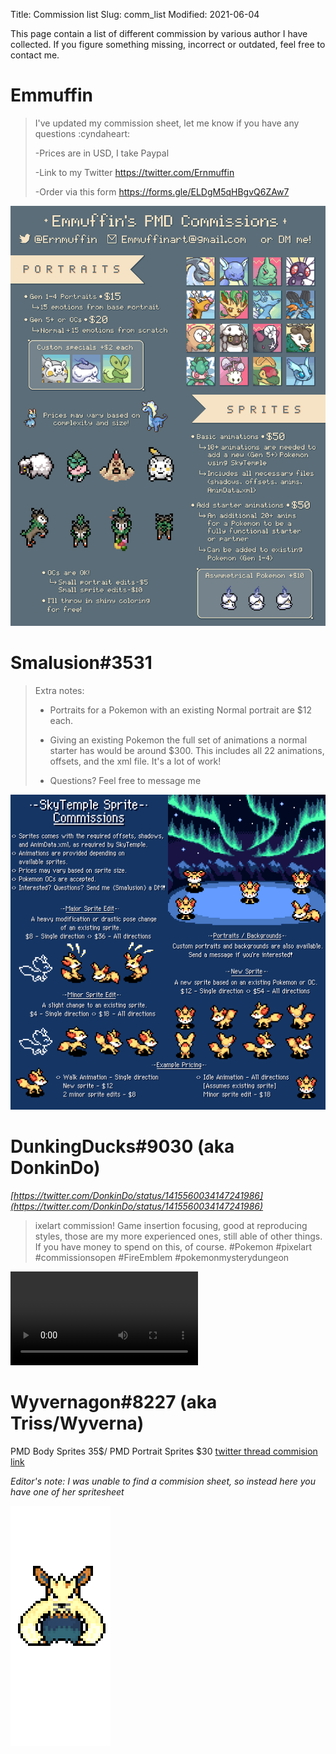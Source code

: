 Title: Commission list
Slug: comm_list
Modified: 2021-06-04

This page contain a list of different commission by various author I have collected. If you figure something missing, incorrect or outdated, feel free to contact me.

# Emmuffin
> I've updated my commission sheet, let me know if you have any questions :cyndaheart: 
> 
> -Prices are in USD, I take Paypal
>
> -Link to my Twitter https://twitter.com/Ernmuffin
> 
> -Order via this form https://forms.gle/ELDgM5qHBgvQ6ZAw7

![](../images/emuffin-commision.gif)

# Smalusion#3531
> Extra notes:
> 
> - Portraits for a Pokemon with an existing Normal portrait are $12 each. 
> 
> - Giving an existing Pokemon the full set of animations a normal starter has would be around $300. This includes all 22 animations, offsets, and the xml file. It's a lot of work!
> 
> - Questions? Feel free to message me

![](../2021/images/11-smalusion-commision.gif)

# DunkingDucks#9030 (aka DonkinDo)
*[https://twitter.com/DonkinDo/status/1415560034147241986](https://twitter.com/DonkinDo/status/1415560034147241986)*

> ixelart commission! Game insertion focusing, good at reproducing styles, those are my more experienced ones, still able of other things. If you have money to spend on this, of course. #Pokemon #pixelart #commissionsopen #FireEmblem #pokemonmysterydungeon

<video autoplay loop>
    <source src="../images/donkin-commission.mp4" type="video/mp4">
    Your browser does not support the video tag.
</video>

# Wyvernagon#8227 (aka Triss/Wyverna)
PMD Body Sprites 35$/ PMD Portrait Sprites $30
[twitter thread commision link](twitter.com/z_serpentriss/status/1331529371899727875?s=21#m)

*Editor's note: I was unable to find a commision sheet, so instead here you have one of her spritesheet*

![](../images/emuffin-comm-1.png)